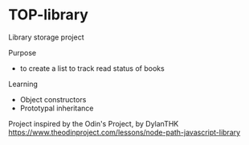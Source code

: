 # TOP-library
Library storage project

Purpose
- to create a list to track read status of books

Learning
- Object constructors
- Prototypal inheritance


Project inspired by the Odin's Project, by DylanTHK
https://www.theodinproject.com/lessons/node-path-javascript-library